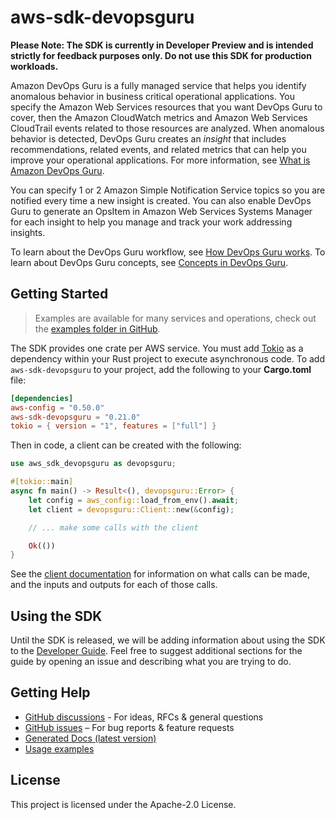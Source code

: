 # aws-sdk-devopsguru

**Please Note: The SDK is currently in Developer Preview and is intended strictly for
feedback purposes only. Do not use this SDK for production workloads.**

Amazon DevOps Guru is a fully managed service that helps you identify anomalous behavior in business critical operational applications. You specify the Amazon Web Services resources that you want DevOps Guru to cover, then the Amazon CloudWatch metrics and Amazon Web Services CloudTrail events related to those resources are analyzed. When anomalous behavior is detected, DevOps Guru creates an _insight_ that includes recommendations, related events, and related metrics that can help you improve your operational applications. For more information, see [What is Amazon DevOps Guru](https://docs.aws.amazon.com/devops-guru/latest/userguide/welcome.html).

You can specify 1 or 2 Amazon Simple Notification Service topics so you are notified every time a new insight is created. You can also enable DevOps Guru to generate an OpsItem in Amazon Web Services Systems Manager for each insight to help you manage and track your work addressing insights.

To learn about the DevOps Guru workflow, see [How DevOps Guru works](https://docs.aws.amazon.com/devops-guru/latest/userguide/welcome.html#how-it-works). To learn about DevOps Guru concepts, see [Concepts in DevOps Guru](https://docs.aws.amazon.com/devops-guru/latest/userguide/concepts.html).

## Getting Started

> Examples are available for many services and operations, check out the
> [examples folder in GitHub](https://github.com/awslabs/aws-sdk-rust/tree/main/examples).

The SDK provides one crate per AWS service. You must add [Tokio](https://crates.io/crates/tokio)
as a dependency within your Rust project to execute asynchronous code. To add `aws-sdk-devopsguru` to
your project, add the following to your **Cargo.toml** file:

```toml
[dependencies]
aws-config = "0.50.0"
aws-sdk-devopsguru = "0.21.0"
tokio = { version = "1", features = ["full"] }
```

Then in code, a client can be created with the following:

```rust
use aws_sdk_devopsguru as devopsguru;

#[tokio::main]
async fn main() -> Result<(), devopsguru::Error> {
    let config = aws_config::load_from_env().await;
    let client = devopsguru::Client::new(&config);

    // ... make some calls with the client

    Ok(())
}
```

See the [client documentation](https://docs.rs/aws-sdk-devopsguru/latest/aws_sdk_devopsguru/client/struct.Client.html)
for information on what calls can be made, and the inputs and outputs for each of those calls.

## Using the SDK

Until the SDK is released, we will be adding information about using the SDK to the
[Developer Guide](https://docs.aws.amazon.com/sdk-for-rust/latest/dg/welcome.html). Feel free to suggest
additional sections for the guide by opening an issue and describing what you are trying to do.

## Getting Help

* [GitHub discussions](https://github.com/awslabs/aws-sdk-rust/discussions) - For ideas, RFCs & general questions
* [GitHub issues](https://github.com/awslabs/aws-sdk-rust/issues/new/choose) – For bug reports & feature requests
* [Generated Docs (latest version)](https://awslabs.github.io/aws-sdk-rust/)
* [Usage examples](https://github.com/awslabs/aws-sdk-rust/tree/main/examples)

## License

This project is licensed under the Apache-2.0 License.


